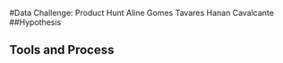#Data Challenge: Product Hunt
Aline Gomes Tavares
Hanan Cavalcante
##Hypothesis

## Tools and Process


